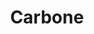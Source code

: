 ---
codehost: https://github.com/https://github.com/carboneio/carbone
linkedin: https://linkedin.com/company/carboneio
logohandle: carboneio
sort: carbone
title: Carbone
twitter: https://x.com/carbone_io
website: https://carbone.io/
---